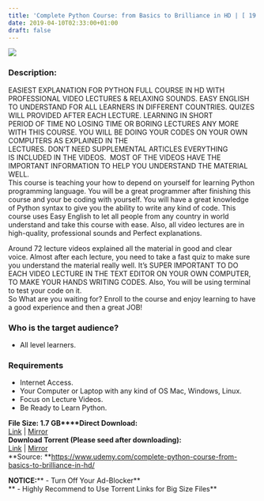 ```yaml
---
title: 'Complete Python Course: from Basics to Brilliance in HD | [ 19.99$ Course For Free ]'
date: 2019-04-10T02:33:00+01:00
draft: false
---
```


[![](https://4.bp.blogspot.com/-XY_UXalGaDU/XK1HNLzHsVI/AAAAAAAABug/qu8IKZpQ7e8iUHQ8bSO2RLIcglRsdh82ACLcBGAs/s640/Complete-Python-Course-from-Basics-to-Brilliance-in-HD.jpg)](https://4.bp.blogspot.com/-XY_UXalGaDU/XK1HNLzHsVI/AAAAAAAABug/qu8IKZpQ7e8iUHQ8bSO2RLIcglRsdh82ACLcBGAs/s1600/Complete-Python-Course-from-Basics-to-Brilliance-in-HD.jpg)

  

### Description:

EASIEST EXPLANATION FOR PYTHON FULL COURSE IN HD WITH PROFESSIONAL VIDEO LECTURES & RELAXING SOUNDS. EASY ENGLISH TO UNDERSTAND FOR ALL LEARNERS IN DIFFERENT COUNTRIES. QUIZES WILL PROVIDED AFTER EACH LECTURE. LEARNING IN SHORT PERIOD OF TIME NO LOSING TIME OR BORING LECTURES ANY MORE WITH THIS COURSE. YOU WILL BE DOING YOUR CODES ON YOUR OWN COMPUTERS AS EXPLAINED IN THE LECTURES. DON’T NEED SUPPLEMENTAL ARTICLES EVERYTHING IS INCLUDED IN THE VIDEOS.  MOST OF THE VIDEOS HAVE THE IMPORTANT INFORMATION TO HELP YOU UNDERSTAND THE MATERIAL WELL.  
This course is teaching your how to depend on yourself for learning Python programming language. You will be a great programmer after finishing this course and your be coding with yourself. You will have a great knowledge of Python syntax to give you the ability to write any kind of code. This course uses Easy English to let all people from any country in world understand and take this course with ease. Also, all video lectures are in high-quality, professional sounds and Perfect explanations.  

Around 72 lecture videos explained all the material in good and clear voice. Almost after each lecture, you need to take a fast quiz to make sure you understand the material really well. It’s SUPER IMPORTANT TO DO EACH VIDEO LECTURE IN THE TEXT EDITOR ON YOUR OWN COMPUTER, TO MAKE YOUR HANDS WRITING CODES. Also, You will be using terminal to test your code on it.  
So What are you waiting for? Enroll to the course and enjoy learning to have a good experience and then a great JOB!  

### Who is the target audience?

*   All level learners.

### Requirements

*   Internet Access.
*   Your Computer or Laptop with any kind of OS Mac, Windows, Linux.
*   Focus on Lecture Videos.
*   Be Ready to Learn Python.

**File Size: 1.7 GB****Direct Download:**  
[Link](http://crowdurl.com/CompletePythonCourselink1) | [Mirror](http://crowdurl.com/CompletePythonCourselink2)  
**Download Torrent (Please seed after downloading):**  
[Link](http://crowdurl.com/CompletePythonCoursetorrent1) | [Mirror](http://crowdurl.com/CompletePythonCoursetorrent2)  
**Source: **https://www.udemy.com/complete-python-course-from-basics-to-brilliance-in-hd/  

**NOTICE:**** - Turn Off Your Ad-Blocker**  
** - Highly Recommend to Use Torrent Links for Big Size Files**